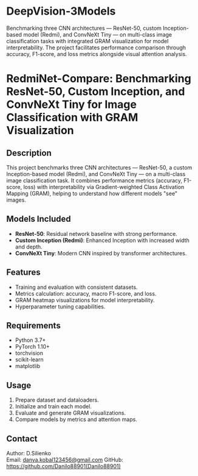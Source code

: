 # DeepVision-3Models
Benchmarking three CNN architectures — ResNet-50, custom Inception-based model (Redmi), and ConvNeXt Tiny — on multi-class image classification tasks with integrated GRAM visualization for model interpretability. The project facilitates performance comparison through accuracy, F1-score, and loss metrics alongside visual attention analysis.
# RedmiNet-Compare: Benchmarking ResNet-50, Custom Inception, and ConvNeXt Tiny for Image Classification with GRAM Visualization

## Description

This project benchmarks three CNN architectures — ResNet-50, a custom Inception-based model (Redmi), and ConvNeXt Tiny — on a multi-class image classification task. It combines performance metrics (accuracy, F1-score, loss) with interpretability via Gradient-weighted Class Activation Mapping (GRAM), helping to understand how different models "see" images.

## Models Included

- **ResNet-50**: Residual network baseline with strong performance.
- **Custom Inception (Redmi)**: Enhanced Inception with increased width and depth.
- **ConvNeXt Tiny**: Modern CNN inspired by transformer architectures.

## Features

- Training and evaluation with consistent datasets.
- Metrics calculation: accuracy, macro F1-score, and loss.
- GRAM heatmap visualizations for model interpretability.
- Hyperparameter tuning capabilities.

## Requirements

- Python 3.7+  
- PyTorch 1.10+  
- torchvision  
- scikit-learn  
- matplotlib  

## Usage

1. Prepare dataset and dataloaders.
2. Initialize and train each model.
3. Evaluate and generate GRAM visualizations.
4. Compare models by metrics and attention maps.

## Contact

Author: D.Silienko  
Email: danya.kobal123456@gmail.com
GitHub: https://github.com/Danilo88901(Danilo88901)
